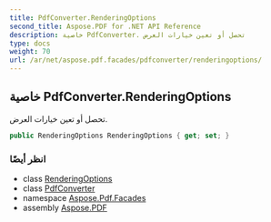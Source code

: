 ```yaml
---
title: PdfConverter.RenderingOptions
second_title: Aspose.PDF for .NET API Reference
description: خاصية PdfConverter. تحصل أو تعين خيارات العرض
type: docs
weight: 70
url: /ar/net/aspose.pdf.facades/pdfconverter/renderingoptions/
---
```

## خاصية PdfConverter.RenderingOptions

تحصل أو تعين خيارات العرض.

```csharp
public RenderingOptions RenderingOptions { get; set; }
```

### انظر أيضًا

* class [RenderingOptions](../../../aspose.pdf/renderingoptions/)
* class [PdfConverter](../)
* namespace [Aspose.Pdf.Facades](../../../aspose.pdf.facades/)
* assembly [Aspose.PDF](../../../)